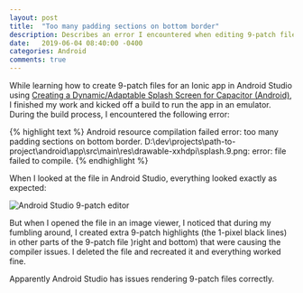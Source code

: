 ```yaml
---
layout: post
title:  "Too many padding sections on bottom border"
description: Describes an error I encountered when editing 9-patch files in Andrid Studio.
date:   2019-06-04 08:40:00 -0400
categories: Android
comments: true
---
```


While learning how to create 9-patch files for an Ionic app in Android Studio using [Creating a Dynamic/Adaptable Splash Screen for Capacitor (Android)][9-patch-link], I finished my work and kicked off a build to run the app in an emulator. During the build process, I encountered the following error:

{% highlight text %}
Android resource compilation failed
error: too many padding sections on bottom border.
D:\dev\projects\path-to-project\android\app\src\main\res\drawable-xxhdpi\splash.9.png: error: file failed to compile.
{% endhighlight %}

When I looked at the file in Android Studio, everything looked exactly as expected:

![Android Studio 9-patch editor]({{site.baseurl}}/assets/9-patch.png)

But when I opened the file in an image viewer, I noticed that during my fumbling around, I created extra 9-patch highlights (the 1-pixel black lines) in other parts of the 9-patch  file )right and bottom) that were causing the compiler issues. I deleted the file and recreated it and everything worked fine.

Apparently Android Studio has issues rendering 9-patch files correctly.

[9-patch-link]: https://www.joshmorony.com/creating-a-dynamic-universal-splash-screen-for-capacitor-android/